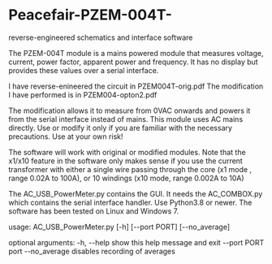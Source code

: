 # Peacefair-PZEM-004T-
reverse-engineered schematics and interface software 

The PZEM-004T module is a mains powered module that measures voltage, current, power factor, apparent power and frequency. It has no display but provides these values over a serial interface. 

I have reverse-enineered the circuit in PZEM004T-orig.pdf
The modification I have performed is in PZEM004-opton2.pdf 

The modification allows it to measure from 0VAC onwards and powers it from the serial interface instead of mains. This module uses AC mains directly. Use or modify it only if you are familiar with the necessary precautions. Use at your own risk!

The software will work with original or modified modules. Note that the x1/x10 feature in the software only makes sense if you use the current transformer with either a single wire passing through the core (x1 mode , range 0.02A to 100A), or 10 windings (x10 mode, range 0.002A to 10A)

The AC_USB_PowerMeter.py contains the GUI. It needs the AC_COMBOX.py which contains the serial interface handler. Use Python3.8 or newer. The software has been tested on Linux and Windows 7. 


usage: AC_USB_PowerMeter.py [-h] [--port PORT] [--no_average]

optional arguments:
  -h, --help    show this help message and exit
  --port PORT   port
  --no_average  disables recording of averages

